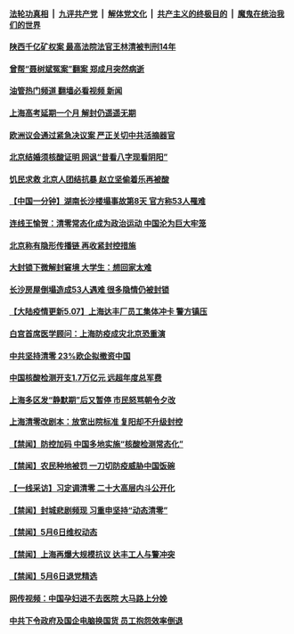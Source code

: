 ####  [法轮功真相](../../../../basic/blob/master/README.md?t=05071601) &nbsp;|&nbsp; [九评共产党](../../../../9ping.md/blob/master/README.md?t=05071601) &nbsp;|&nbsp; [解体党文化](../../../../jtdwh.md/blob/master/README.md?t=05071601)  &nbsp;|&nbsp; [共产主义的终极目的](../../../../gczydzjmd.md/blob/master/README.md?t=05071601) &nbsp;|&nbsp; [魔鬼在统治我们的世界](../../../../mgztzwmdsj.md/blob/master/README.md?t=05071601) 

#### [陕西千亿矿权案 最高法院法官王林清被判刑14年](../pages/prog204/a103420202.md?t=05071601) 

#### [曾帮“聂树斌冤案”翻案 郑成月突然病逝](../pages/prog204/a103420176.md?t=05071601) 

#### [油管热门频道 翻墙必看视频 新闻](http://45.76.130.85:81/youtube.html?05071601)

#### [上海高考延期一个月 解封仍遥遥无期](../pages/prog204/a103420137.md?t=05071601) 

#### [欧洲议会通过紧急决议案 严正关切中共活摘器官](../pages/prog204/a103420136.md?t=05071601) 

#### [北京结婚须核酸证明 网讽“昔看八字现看阴阳”](../pages/prog204/a103420108.md?t=05071601) 

#### [饥民求救 北京人团结抗暴 赵立坚偷着乐再被酸](../pages/prog204/a103419919.md?t=05071601) 

#### [【中国一分钟】湖南长沙楼塌事故第8天 官方称53人罹难](../pages/prog204/a103419778.md?t=05071601) 

#### [连线王愉贺：清零常态化成为政治运动 中国沦为巨大牢笼](../pages/prog204/a103419943.md?t=05071601) 

#### [北京称有隐形传播链 再收紧封控措施](../pages/prog204/a103419998.md?t=05071601) 

#### [大封锁下微解封窘境 大学生：想回家太难](../pages/prog204/a103419930.md?t=05071601) 

#### [长沙房屋倒塌造成53人遇难 很多隐情仍被封锁](../pages/prog204/a103419937.md?t=05071601) 

#### [【大陆疫情更新5.07】上海达丰厂员工集体冲卡 警方镇压](../pages/prog204/a103415240.md?t=05071601) 

#### [白宫首席医学顾问：上海防疫成灾北京恐重演](../pages/prog204/a103419866.md?t=05071601) 

#### [中共坚持清零 23%欧企拟撤资中国](../pages/prog204/a103419816.md?t=05071601) 

#### [中国核酸检测开支1.7万亿元 远超年度总军费](../pages/prog204/a103419802.md?t=05071601) 


#### [上海多区发“静默期”后又暂停 市民怒骂朝令夕改](../pages/prog204/a103419732.md?t=05071601) 

#### [上海清零改剧本：放宽出院标准 复阳却不升级封控](../pages/prog204/a103419712.md?t=05071601) 

#### [【禁闻】防控加码 中国多地实施“核酸检测常态化”](../pages/prog204/a103419510.md?t=05071601) 

#### [【禁闻】农民种地被罚 一刀切防疫威胁中国饭碗](../pages/prog204/a103419508.md?t=05071601) 

#### [【一线采访】习定调清零 二十大高层内斗公开化](../pages/prog204/a103419613.md?t=05071601) 

#### [【禁闻】封城悲剧频现 习重申坚持“动态清零”](../pages/prog204/a103419502.md?t=05071601) 

#### [【禁闻】5月6日维权动态](../pages/prog204/a103419572.md?t=05071601) 

#### [【禁闻】上海再爆大规模抗议 达丰工人与警冲突](../pages/prog204/a103419560.md?t=05071601) 


#### [【禁闻】5月6日退党精选](../pages/prog204/a103419570.md?t=05071601) 

#### [网传视频：中国孕妇进不去医院 大马路上分娩](../pages/prog204/a103419549.md?t=05071601) 

#### [中共下令政府及国企电脑换国货 员工抱怨效率倒退](../pages/prog204/a103419531.md?t=05071601) 


<img src='http://gfw-breaker.win/goodnews/indexes/prog204.md' width='0px' height='0px'/>
